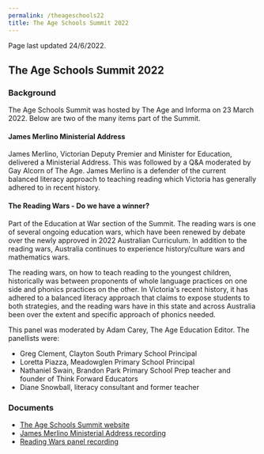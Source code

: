 ```yaml
---
permalink: /theageschools22
title: The Age Schools Summit 2022
---
```


Page last updated 24/6/2022.

## The Age Schools Summit 2022

### Background

The Age Schools Summit was hosted by The Age and Informa on 23 March 2022. Below are two of the many items part of the Summit.

#### James Merlino Ministerial Address

James Merlino, Victorian Deputy Premier and Minister for Education, delivered a Ministerial Address. This was followed by a Q&A moderated by Gay Alcorn of The Age. James Merlino is a defender of the current balanced literacy approach to teaching reading which Victoria has generally adhered to in recent history.

#### The Reading Wars - Do we have a winner?

Part of the Education at War section of the Summit. The reading wars is one of several ongoing education wars, which have been renewed by debate over the newly approved in 2022 Australian Curriculum. In addition to the reading wars, Australia continues to experience history/culture wars and mathematics wars.

The reading wars, on how to teach reading to the youngest children, historically was between proponents of whole language practices on one side and phonics practices on the other. In Victoria's recent history, it has adhered to a balanced literacy approach that claims to expose students to both strategies, and the reading wars have in this state and across Australia been over the extent and specific approach of phonics needed.

This panel was moderated by Adam Carey, The Age Education Editor. The panellists were:

- Greg Clement, Clayton South Primary School Principal
- Loretta Piazza, Meadowglen Primary School Principal
- Nathaniel Swain, Brandon Park Primary School Prep teacher and founder of Think Forward Educators
- Diane Snowball, literacy consultant and former teacher

### Documents

- [The Age Schools Summit website](https://theageschools.com.au)
- [James Merlino Ministerial Address recording](https://player.vimeo.com/video/700693870)
- [Reading Wars panel recording](https://player.vimeo.com/video/700693949)